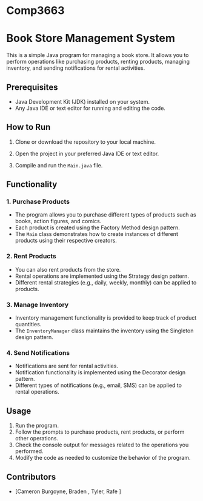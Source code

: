 # Comp3663
# Book Store Management System

This is a simple Java program for managing a book store. It allows you to perform operations like purchasing products, renting products, managing inventory, and sending notifications for rental activities.

## Prerequisites

- Java Development Kit (JDK) installed on your system.
- Any Java IDE or text editor for running and editing the code.

## How to Run

1. Clone or download the repository to your local machine.

2. Open the project in your preferred Java IDE or text editor.

3. Compile and run the `Main.java` file.

## Functionality

### 1. Purchase Products

- The program allows you to purchase different types of products such as books, action figures, and comics.
- Each product is created using the Factory Method design pattern.
- The `Main` class demonstrates how to create instances of different products using their respective creators.

### 2. Rent Products

- You can also rent products from the store.
- Rental operations are implemented using the Strategy design pattern.
- Different rental strategies (e.g., daily, weekly, monthly) can be applied to products.

### 3. Manage Inventory

- Inventory management functionality is provided to keep track of product quantities.
- The `InventoryManager` class maintains the inventory using the Singleton design pattern.

### 4. Send Notifications

- Notifications are sent for rental activities.
- Notification functionality is implemented using the Decorator design pattern.
- Different types of notifications (e.g., email, SMS) can be applied to rental operations.

## Usage

1. Run the program.
2. Follow the prompts to purchase products, rent products, or perform other operations.
3. Check the console output for messages related to the operations you performed.
4. Modify the code as needed to customize the behavior of the program.

## Contributors

- [Cameron Burgoyne, Braden , Tyler, Rafe ]


